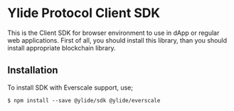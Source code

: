 # Ylide Protocol Client SDK

This is the Client SDK for browser environment to use in dApp or regular web applications. First of all, you should install this library, than you should install appropriate blockchain library.

## Installation

To install SDK with Everscale support, use;

```shell
$ npm install --save @ylide/sdk @ylide/everscale
```
